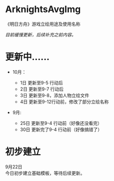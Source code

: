 # ArknightsAvgImg
《明日方舟》游戏立绘用途及使用名称<br/>

<i>目前缓慢更新，后续补充之前内容。</i>

# 更新中......
  - 10月：
      - 1日   更新至9-5 行动后
	  - 2日   更新至9-7 行动后
	  - 3日   更新至9-8，添加人物立绘文件
	  - 4日   更新至9-12行动前，修改了部分立绘名称

  - 9月:
      - 25日  更新至9-4 行动前（好像还没看完）
	  - 30日  更新完了9-4 行动前（好像搞错了）

# 初步建立

9月22日<br/>
今日初步建立基础模板，等待后续更新。
